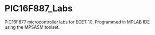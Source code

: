 # PIC16F887_Labs #
PIC16F877 microcontroller labs for ECET 10. Programmed in MPLAB IDE using the MPSASM toolset.
